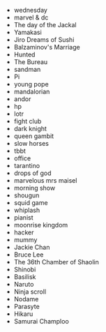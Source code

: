 * wednesday
* marvel & dc
* The day of the Jackal
* Yamakasi
* Jiro Dreams of Sushi
* Balzaminov's Marriage
* Hunted
* The Bureau
* sandman
* Pi
* young pope
* mandalorian
* andor
* hp
* lotr
* fight club
* dark knight
* queen gambit
* slow horses
* tbbt
* office
* tarantino
* drops of god
* marvelous mrs maisel
* morning show
* shougun
* squid game
* whiplash
* pianist
* moonrise kingdom
* hacker
* mummy
* Jackie Chan
* Bruce Lee
* The 36th Chamber of Shaolin
* Shinobi
* Basilisk
* Naruto
* Ninja scroll
* Nodame
* Parasyte
* Hikaru
* Samurai Champloo
